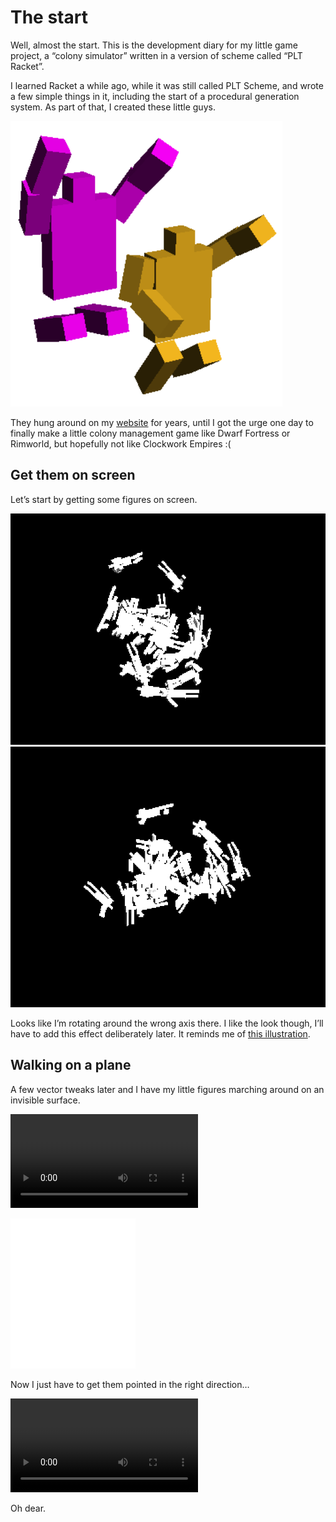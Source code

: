 # The start

Well, almost the start.  This is the development diary for my little game project, a “colony simulator” written in a version of scheme called “PLT Racket”.

I learned Racket a while ago, while it was still called PLT Scheme, and wrote a few simple things in it, including the start of a procedural generation system.  As part of that, I created these little guys.

![Leaping figures](ohyeah.png)

They hung around on my [website](http://praeceptamachinae.com/) for years, until I got the urge one day to finally make a little colony management game like Dwarf Fortress or Rimworld, but hopefully not like Clockwork Empires :(


## Get them on screen

Let’s start by getting some figures on screen.

![Figures](flyingfigures1.png)
![Figures](flyingfigures2.png)

Looks like I’m rotating around the wrong axis there.  I like the look though, I’ll have to add this effect deliberately later.  It reminds me of [this illustration](https://commons.wikimedia.org/wiki/File:Paradiso_Canto_31.jpg).

## Walking on a plane

A few vector tweaks later and I have my little figures marching around on an invisible surface.

![Walking around](walkingbackwards.mov)

<embed src="walkingbackwards.mov" width="200" height="240" controller="true">

Now I just have to get them pointed in the right direction…

![Walking around](walkingbackwards.mov)

Oh dear.



